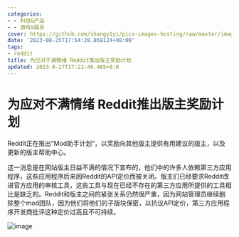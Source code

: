 ```yaml
---
categories:
- - 科技&产品
- - 游戏&娱乐
cover: https://github.com/shangy1yi/picx-images-hosting/raw/master/image.570zgx2m9qo0.webp
date: '2023-08-25T17:54:28.868124+08:00'
tags:
- reddit
title: 为应对不满情绪 Reddit推出版主奖励计划
updated: 2023-8-27T17:22:46.465+8:0
---
```

# 为应对不满情绪 Reddit推出版主奖励计划

Reddit正在推出“Mod助手计划”，以奖励向其他版主提供有用建议的版主，以及更新的版主帮助中心。

这一消息是在网站版主日益不满的情况下宣布的，他们中的许多人依赖第三方应用程序，这些应用程序后来因Reddit的API定价而被关闭。版主们已经要求Reddit改进官方应用的审核工具，这些工具与现在已经不存在的第三方应用所提供的工具相比是缺乏的。Reddit和版主之间的紧张关系仍然很严重，因为网站管理员继续删除整个mod团队，因为他们将他们的子版块保密，以抗议API定价，第三方应用程序开发商批评这种定价过高且不可持续。

<img src="https://github.com/shangy1yi/picx-images-hosting/raw/master/image.570zgx2m9qo0.webp" alt="image" />
